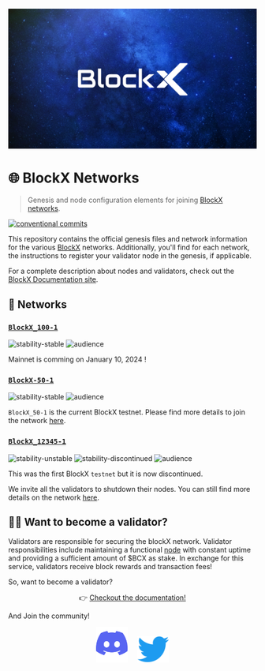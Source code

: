[![blockX github banner](/.github/assets/banner.png)](https://blockX.network)

# 🌐 BlockX Networks

> Genesis and node configuration elements for joining [BlockX networks](https://www.blockxnet.com/).

[![conventional commits](https://img.shields.io/badge/Conventional%20Commits-1.0.0-yellow.svg?style=for-the-badge&logo=conventionalcommits)](https://conventionalcommits.org)

This repository contains the official genesis files and network information for the various [BlockX](https://www.blockxnet.com/) networks. Additionally, you'll find for each network, the instructions to register your validator node in the genesis, if applicable.

For a complete description about nodes and validators, check out the [BlockX Documentation site](https://docs.blockxnet.com/).

## 🔗 Networks

### [`BlockX_100-1`](./chains/blockx_100-1/README.md)

![stability-stable](https://img.shields.io/badge/stability-stable-green.svg)
![audience](https://img.shields.io/badge/audience-public-white.svg)

Mainnet is comming on January 10, 2024 !


### [`BlockX-50-1`](./chains/blockx_50-1/README.md)

![stability-stable](https://img.shields.io/badge/stability-stable-green.svg)
![audience](https://img.shields.io/badge/audience-public-white.svg)

`BlockX_50-1` is the current BlockX testnet. Please find more details to join the network [here](chains/blockx_50-1/).


### [`BlockX_12345-1`](./chains/blockX_12345-1/README.md)

![stability-unstable](https://img.shields.io/badge/stability-unstable-yellow.svg)
![stability-discontinued](https://img.shields.io/badge/stability-discontinued%20🔚-lightgray.svg)
![audience](https://img.shields.io/badge/audience-public-white.svg)

This was the first BlockX `testnet` but it is now discontinued.


We invite all the validators to shutdown their nodes. You can still find more details on the network [here](chains/blockx_12345-1/).


## 👨‍⚖️ Want to become a validator?

Validators are responsible for securing the blockX network. Validator responsibilities include maintaining a functional [node](https://docs.blockxnet.com/validators) with constant uptime and providing a sufficient amount of $BCX as stake. In exchange for this service, validators receive block rewards and transaction fees!

So, want to become a validator?

<p align="center">👉 <a href="https://docs.blockxnet.com/validators">Checkout the documentation!</a></p>

And Join the community!

<p align="center">
  <a href="https://discord.gg/b4GZURPMYw"><img src=".github/assets/discord.png" width="64" /></a>
  &nbsp; &nbsp;
  <a href="https://twitter.com/BlockXnet"><img src=".github/assets/twitter.png" width="64" /></a>
</p>
